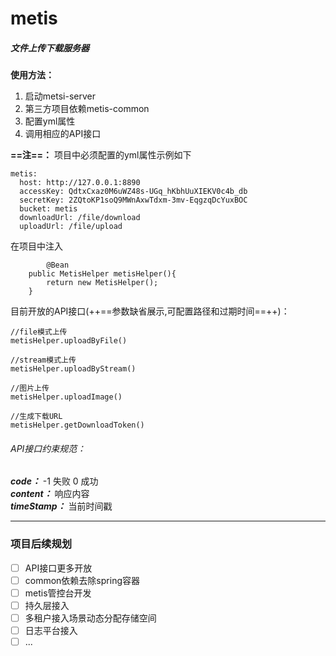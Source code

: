 # metis
##### 文件上传下载服务器
**使用方法：**

1. 启动metsi-server
2. 第三方项目依赖metis-common
3. 配置yml属性
4. 调用相应的API接口

**==注==：**
    项目中必须配置的yml属性示例如下

```
metis:
  host: http://127.0.0.1:8890
  accessKey: QdtxCxaz0M6uWZ48s-UGq_hKbhUuXIEKV0c4b_db
  secretKey: 2ZQtoKP1soQ9MWnAxwTdxm-3mv-EqgzqDcYuxBOC
  bucket: metis
  downloadUrl: /file/download
  uploadUrl: /file/upload
```

在项目中注入

```
    	@Bean
	public MetisHelper metisHelper(){
		return new MetisHelper();
	}
```

目前开放的API接口(++==参数缺省展示,可配置路径和过期时间==++)：


```
//file模式上传
metisHelper.uploadByFile()

//stream模式上传
metisHelper.uploadByStream()

//图片上传
metisHelper.uploadImage()

//生成下载URL
metisHelper.getDownloadToken()
```

###### API接口约束规范：
***code：*** -1 失败 0 成功  
***content：*** 响应内容  
***timeStamp：*** 当前时间戳


---

### 项目后续规划
- [ ] API接口更多开放
- [ ] common依赖去除spring容器
- [ ] metis管控台开发
- [ ] 持久层接入
- [ ] 多租户接入场景动态分配存储空间
- [ ] 日志平台接入
- [ ] ...
